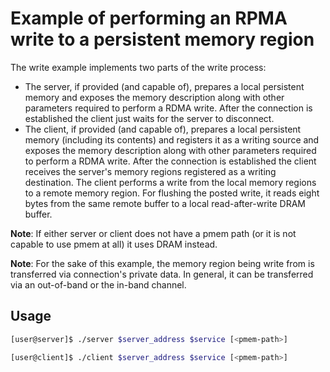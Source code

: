 Example of performing an RPMA write to a persistent memory region
===

The write example implements two parts of the write process:
- The server, if provided (and capable of), prepares a local persistent memory
and exposes the memory description along with other parameters required to perform
a RDMA write. After the connection is established the client just waits for
the server to disconnect.
- The client, if provided (and capable of), prepares a local persistent memory
(including its contents) and registers it as a writing source and exposes
the memory description along with other parameters required to perform
a RDMA write. After the connection is established the client receives the server's memory regions registered as a writing destination. The client performs a write from the local memory regions to a remote memory region. For flushing the posted write, it reads eight bytes from the same remote buffer to a local read-after-write DRAM buffer.

**Note**: If either server or client does not have a pmem path (or it is not
capable to use pmem at all) it uses DRAM instead.

**Note**: For the sake of this example, the memory region being write from is
transferred via connection's private data. In general, it can be transferred via
an out-of-band or the in-band channel.

## Usage

```bash
[user@server]$ ./server $server_address $service [<pmem-path>]
```

```bash
[user@client]$ ./client $server_address $service [<pmem-path>]
```

